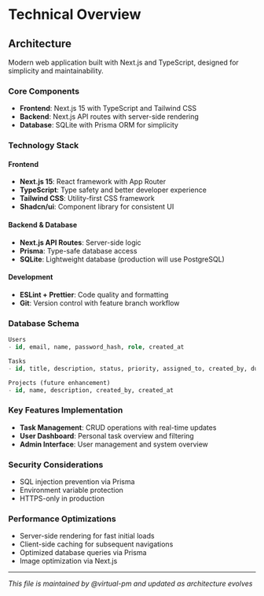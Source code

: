 # Technical Overview

## Architecture
Modern web application built with Next.js and TypeScript, designed for simplicity and maintainability.

### Core Components
- **Frontend**: Next.js 15 with TypeScript and Tailwind CSS
- **Backend**: Next.js API routes with server-side rendering
- **Database**: SQLite with Prisma ORM for simplicity

### Technology Stack

#### Frontend
- **Next.js 15**: React framework with App Router
- **TypeScript**: Type safety and better developer experience
- **Tailwind CSS**: Utility-first CSS framework
- **Shadcn/ui**: Component library for consistent UI

#### Backend & Database
- **Next.js API Routes**: Server-side logic
- **Prisma**: Type-safe database access
- **SQLite**: Lightweight database (production will use PostgreSQL)

#### Development
- **ESLint + Prettier**: Code quality and formatting
- **Git**: Version control with feature branch workflow

### Database Schema
```sql
Users
- id, email, name, password_hash, role, created_at

Tasks
- id, title, description, status, priority, assigned_to, created_by, due_date, created_at, updated_at

Projects (future enhancement)
- id, name, description, created_by, created_at
```

### Key Features Implementation
- **Task Management**: CRUD operations with real-time updates
- **User Dashboard**: Personal task overview and filtering
- **Admin Interface**: User management and system overview

### Security Considerations
- SQL injection prevention via Prisma
- Environment variable protection
- HTTPS-only in production

### Performance Optimizations
- Server-side rendering for fast initial loads
- Client-side caching for subsequent navigations
- Optimized database queries via Prisma
- Image optimization via Next.js

---
*This file is maintained by @virtual-pm and updated as architecture evolves* 